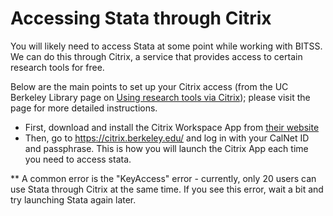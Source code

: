 # Accessing Stata through Citrix

You will likely need to access Stata at some point while working with BITSS. We can do this through Citrix, a service that provides access to certain research tools for free.

Below are the main points to set up your Citrix access (from the UC Berkeley Library page on [Using research tools via Citrix](https://guides.lib.berkeley.edu/c.php?g=267678&p=1786115)); please visit the page for more detailed instructions.  

- First, download and install the Citrix Workspace App from [their website](https://www.citrix.com/downloads/workspace-app/)
- Then, go to https://citrix.berkeley.edu/ and log in with your CalNet ID and passphrase. This is how you will launch the Citrix App each time you need to access stata.

** A common error is the "KeyAccess" error - currently, only 20 users can use Stata through Citrix at the same time. If you see this error, wait a bit and try launching Stata again later.
